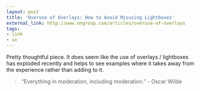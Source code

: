 ```yaml
---
layout: post
title: 'Overuse of Overlays: How to Avoid Misusing Lightboxes'
external_link: http://www.nngroup.com/articles/overuse-of-overlays
tags:
- link
- ux
---
```

Pretty thoughtful piece. It does seem like the use of overlays / lightboxes has exploded recently and helps to see examples where it takes away from the experience rather than adding to it.

> “Everything in moderation, including moderation.” - Oscar Wilde
